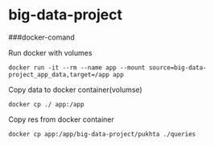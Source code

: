 # big-data-project

###docker-comand

Run docker with volumes
```
docker run -it --rm --name app --mount source=big-data-project_app_data,target=/app app
```
Copy data to docker container(volumse)
```
docker cp ./ app:/app
```

Copy res from docker container
```
docker cp app:/app/big-data-project/pukhta ./queries 
```